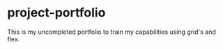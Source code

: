 # project-portfolio
This is my uncompleted portfolio to train my capabilities using grid's and flex.
